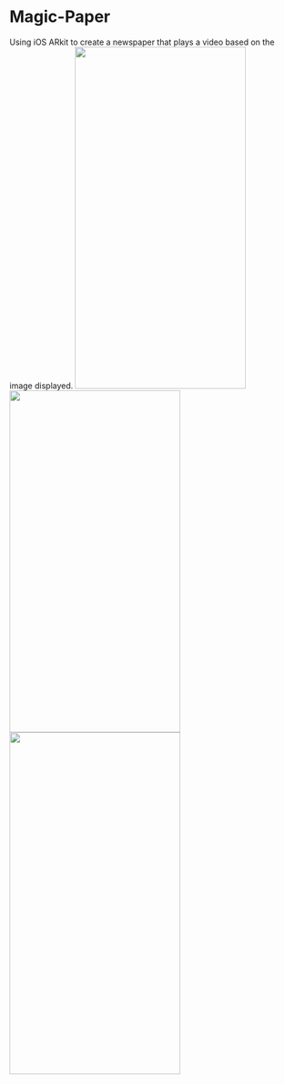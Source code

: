 # Magic-Paper
Using iOS ARkit to create a newspaper that plays a video based on the image displayed. 
<img src="https://user-images.githubusercontent.com/48007732/112951164-5c25a100-913b-11eb-9faa-d5e307e8d332.jpeg" width="300" height="600">
<img src="https://user-images.githubusercontent.com/48007732/112951499-b3c40c80-913b-11eb-8a94-6866981fef00.PNG" width="300" height="600">
<img src="https://user-images.githubusercontent.com/48007732/112951501-b4f53980-913b-11eb-988b-bdd74c1a1a6f.PNG" width="300" height="600">

